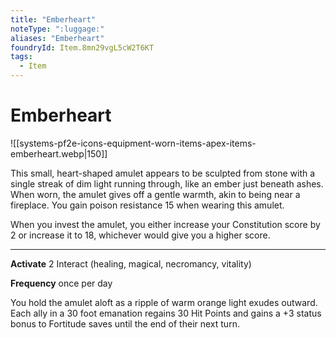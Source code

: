 ```yaml
---
title: "Emberheart"
noteType: ":luggage:"
aliases: "Emberheart"
foundryId: Item.8mn29vgL5cW2T6KT
tags:
  - Item
---
```


# Emberheart
![[systems-pf2e-icons-equipment-worn-items-apex-items-emberheart.webp|150]]

This small, heart-shaped amulet appears to be sculpted from stone with a single streak of dim light running through, like an ember just beneath ashes. When worn, the amulet gives off a gentle warmth, akin to being near a fireplace. You gain poison resistance 15 when wearing this amulet.

When you invest the amulet, you either increase your Constitution score by 2 or increase it to 18, whichever would give you a higher score.

* * *

**Activate** 2 Interact (healing, magical, necromancy, vitality)

**Frequency** once per day

You hold the amulet aloft as a ripple of warm orange light exudes outward. Each ally in a 30 foot emanation regains 30 Hit Points and gains a +3 status bonus to Fortitude saves until the end of their next turn.


